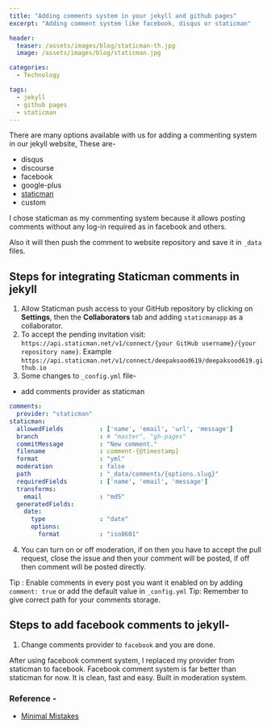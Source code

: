 ```yaml
---
title: "Adding comments system in your jekyll and github pages"
excerpt: "Adding comment system like facebook, disqus or staticman"

header:
  teaser: /assets/images/blog/staticman-th.jpg
  image: /assets/images/blog/staticman.jpg

categories:
  - Technology

tags:
  - jekyll
  - github pages
  - staticman
---
```


There are many options available with us for adding a commenting system in our jekyll website, These are-
 * disqus
 * discourse
 * facebook
 * google-plus
 * [staticman](https://staticman.net/)
 * custom

I chose staticman as my commenting system because it allows posting comments without any log-in required as in facebook and others.

Also it will then push the comment to website repository and save it in `_data` files.

## Steps for integrating Staticman comments in jekyll
 1. Allow Staticman push access to your GitHub repository by clicking on **Settings**, then the **Collaborators** tab and adding `staticmanapp` as a collaborator.
 2. To accept the pending invitation visit: `https://api.staticman.net/v1/connect/{your GitHub username}/{your repository name}`. Example `https://api.staticman.net/v1/connect/deepaksood619/deepaksood619.github.io`
 3. Some changes to `_config.yml` file-
   * add comments provider as staticman
   ```yaml
   comments:
     provider: "staticman"
   staticman:
     allowedFields          : ['name', 'email', 'url', 'message']
     branch                 : # "master", "gh-pages"
     commitMessage          : "New comment."
     filename               : comment-{@timestamp}
     format                 : "yml"
     moderation             : false
     path                   : "_data/comments/{options.slug}"
     requiredFields         : ['name', 'email', 'message']
     transforms:
       email                : "md5"
     generatedFields:
       date:
         type               : "date"
         options:
           format           : "iso8601"
   ```
 4. You can turn on or off moderation, if on then you have to accept the pull request, close the issue and then your comment will be posted, if off then comment will be posted directly.

 Tip : Enable comments in every post you want it enabled on by adding `comment: true` or add the default value in `_config.yml`
 Tip: Remember to give correct path for your comments storage.

## Steps to add facebook comments to jekyll-
1. Change comments provider to `facebook` and you are done.

After using facebook comment system, I replaced my provider from staticman to facebook. Facebook comment system is far better than staticman for now. It is clean, fast and easy. Built in moderation system.

### Reference -
 * [Minimal Mistakes](https://mmistakes.github.io/minimal-mistakes/docs/configuration/)